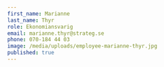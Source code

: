 ```yaml
---
first_name: Marianne
last_name: Thyr
role: Ekonomiansvarig
email: marianne.thyr@strateg.se
phone: 070-184 44 03
image: /media/uploads/employee-marianne-thyr.jpg
published: true
---
```

